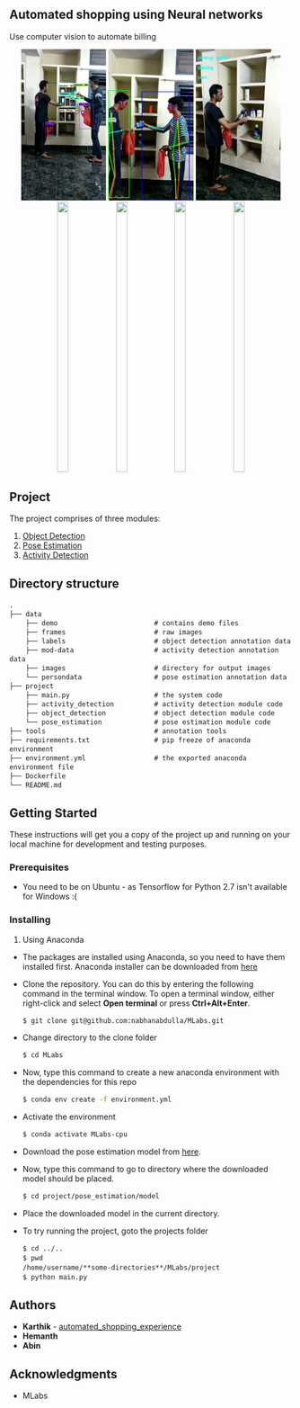 ## Automated shopping using Neural networks

Use computer vision to automate billing 

<p align = 'center'>
<img src = 'data/demo/object.jpg' width=30% >
<img src = 'data/demo/pose.jpg' width=30%>
<img src = 'data/demo/activity.jpg' width=30%>
 
<img src="data/demo/object.gif" width=20% height="480" />
<img src="data/demo/pose.gif" width=20% height="480" />
<img src="data/demo/activity.gif" width=20% height="480" /> 
<img src="data/demo/final.gif" width=20% height="480" /> 
</p>

    
## Project

The project comprises of three modules:

1) [Object Detection](project/object_detection/)
2) [Pose Estimation](project/pose_estimation/)
3) [Activity Detection](project/activity_detection/)

## Directory structure
    .
    ├── data
        ├── demo                        # contains demo files
        ├── frames                      # raw images
        ├── labels                      # object detection annotation data
        ├── mod-data                    # activity detection annotation data
        ├── images                      # directory for output images
        └── persondata                  # pose estimation annotation data
    ├── project    
        ├── main.py                     # the system code
        ├── activity_detection          # activity detection module code
        ├── object_detection            # object detection module code
        └── pose_estimation             # pose estimation module code
    ├── tools                           # annotation tools
    ├── requirements.txt                # pip freeze of anaconda environment
    ├── environment.yml                 # the exported anaconda environment file
    ├── Dockerfile
    └── README.md         

## Getting Started

These instructions will get you a copy of the project up and running on your local machine for development and testing purposes. 

### Prerequisites
* You need to be on Ubuntu - as Tensorflow for Python 2.7 isn't available for Windows :(

### Installing

1) Using Anaconda
* The packages are installed using Anaconda, so you need to have them installed first. Anaconda installer can be downloaded from [here](https://www.anaconda.com/distribution/#download-section)

* Clone the repository. You can do this by entering the following command in the terminal window. To open a terminal window, either right-click and select **Open terminal** or press **Ctrl+Alt+Enter**.
    ```bash
    $ git clone git@github.com:nabhanabdulla/MLabs.git
    ```
* Change directory to the clone folder
    ```bash
    $ cd MLabs
    ```
* Now, type this command to create a new anaconda environment with the dependencies for this repo
    ```bash
    $ conda env create -f environment.yml
    ```
* Activate the environment
     ```bash
    $ conda activate MLabs-cpu
    ```
    
* Download the pose estimation model from [here](https://drive.google.com/open?id=1oMOmpI9C_PT6fNbo0Zk2j_4GDK2Dq09x).

* Now, type this command to go to directory where the downloaded model should be placed.
    ```bash
    $ cd project/pose_estimation/model
    ```
* Place the downloaded model in the current directory.

* To try running the project, goto the projects folder
    ```bash
    $ cd ../..
    $ pwd
    /home/username/**some-directories**/MLabs/project
    $ python main.py
    ```

<!---
2) Using Docker 
* Install and setup Docker using info [here](https://docs.docker.com/install/linux/docker-ce/ubuntu/)
* Get the docker image
    ```bash
    $ sudo docker run nabhanpv/automated-shopping-experience
    ```
* On completion of installation of libraries, you will be displayed the bash shell of the docker container. Here you can play with the files as you would normally.
-->

## Authors

* **Karthik** - [automated_shopping_experience](https://github.com/gottacodeemall/automated_shopping_experience)
* **Hemanth**
* **Abin**


## Acknowledgments
* MLabs 
